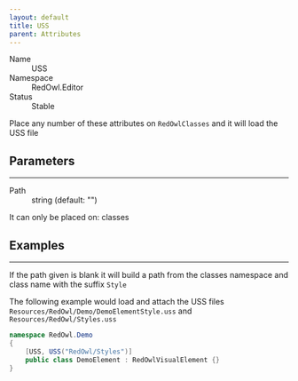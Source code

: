 ```yaml
---
layout: default
title: USS
parent: Attributes
---
```


<dl>
  <dt>Name</dt>
  <dd>USS</dd>
  <dt>Namespace</dt>
  <dd>RedOwl.Editor</dd>
  <dt>Status</dt>
  <dd><span class="label label-green">Stable</span></dd>
</dl>

Place any number of these attributes on `RedOwlClasses` and it will load the USS file

## Parameters
---

<dl>
  <dt>Path</dt>
  <dd>string (default: "")</dd>
</dl>

It can only be placed on: classes

## Examples
---

If the path given is blank it will build a path from the classes namespace and class name with the suffix `Style`

The following example would load and attach the USS files `Resources/RedOwl/Demo/DemoElementStyle.uss` and `Resources/RedOwl/Styles.uss`

```cs
namespace RedOwl.Demo
{
    [USS, USS("RedOwl/Styles")]
    public class DemoElement : RedOwlVisualElement {}
}
```
